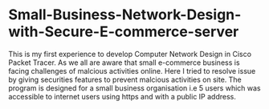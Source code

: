 # Small-Business-Network-Design-with-Secure-E-commerce-server
This is my first experience to develop Computer Network Design in Cisco Packet Tracer. As we all are aware that small e-commerce business is facing challenges of malcious activities online. Here I tried to resolve issue by giving securities features to prevent malcious activities on site. 
The program is designed for a small business organisation i.e 5 users which was accessible to internet users using https and with a public IP address. 
